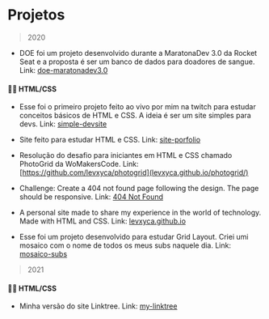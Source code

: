# Projetos

> 2020

- DOE foi um projeto desenvolvido durante a MaratonaDev 3.0 da Rocket Seat e a proposta é ser um banco de dados para doadores de sangue. Link: [doe-maratonadev3.0](https://github.com/levxyca/doe-maratonadev3.0)

#### 👨‍💻 HTML/CSS

- Esse foi o primeiro projeto feito ao vivo por mim na twitch para estudar conceitos básicos de HTML e CSS. A ideia é ser um site simples para devs. Link: [simple-devsite](https://github.com/levxyca/simple-devsite)

- Site feito para estudar HTML e CSS. Link: [site-porfolio](https://github.com/levxyca/site-porfolio)

- Resolução do desafio para iniciantes em HTML e CSS chamado PhotoGrid da WoMakersCode. Link: [https://github.com/levxyca/photogrid](levxyca.github.io/photogrid/)

- Challenge: Create a 404 not found page following the design. The page should be responsive. Link: [404 Not Found](levxyca.github.io/404-not-found/)

- A personal site made to share my experience in the world of technology. Made with HTML and CSS. Link: [levxyca.github.io](https://github.com/levxyca/levxyca.github.io)

- Esse foi um projeto desenvolvido para estudar Grid Layout. Criei umi mosaico com o nome de todos os meus subs naquele dia. Link: [
mosaico-subs](https://github.com/levxyca/mosaico-subs)

> 2021

#### 👨‍💻 HTML/CSS

- Minha versão do site Linktree. Link: [my-linktree](https://github.com/levxyca/my-linktree)